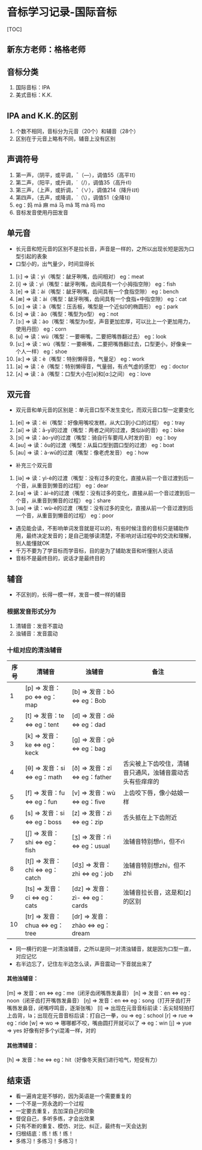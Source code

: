 # 音标学习记录-国际音标

[TOC]

## 新东方老师：格格老师

## 音标分类

1. 国际音标：IPA
2. 美式音标：K.K.

## IPA and K.K.的区别

1. 个数不相同，音标分为元音（20个）和辅音（28个）
2. 区别在于元音上略有不同，辅音上没有区别

## 声调符号

1. 第一声，（阴平，或平调，ˉ（—），调值55（高平˥˥）
2. 第二声，（阳平，或升调，ˊ（/），调值35（高升˧˥）
3. 第三声，（上声，或折调，ˇ（∨），调值214（降升˨˩˦）
4. 第四声，（去声，或降调，ˋ（\），调值51（全降˥˩）
5. eg：妈 mā  麻 má  马 mǎ  骂 mà  吗 mɑ
6. 音标发音使用丹田发音

## 单元音

* 长元音和短元音的区别不是拉长音，声音是一样的，之所以出现长短是因为口型引起的表象
* 口型小的，出气量少，时间显得长

1. [i:] => 读：yì（嘴型：龇牙咧嘴，齿间相对） eg：meat
2. [i] => 读：yì（嘴型：龇牙咧嘴，齿间具有一个小拇指空隙） eg：fish
3. [e] => 读：ài（嘴型：龇牙咧嘴，齿间具有一个食指空隙） eg：bench
4. [æ] => 读：ài（嘴型：龇牙咧嘴，齿间具有一个食指+中指空隙） eg：cat
5. [ɑ:] => 读：à（嘴型：压舌板，嘴型是一个近似0的椭圆形） eg：park
6. [ɔ] => 读：ào（嘴型：嘴型为o型） eg：not
7. [ɔ:] => 读：ào（嘴型：嘴型为o型，声音更加宏厚，可以比上一个更加用力，使用丹田） eg：corn
8. [u] => 读：wù（嘴型：一要噘嘴，二要把嘴唇翻过去） eg：look
9. [u:] => 读：wù（嘴型：一要噘嘴，二要把嘴唇翻过去，口型更小，好像亲一个人一样） eg：shoe
10. [ə:] => 读：è（嘴型：特别懒得音，气量足） eg：work
11. [ə] => 读：è（嘴型：特别懒得音，气量弱，有点气虚的感觉） eg：doctor
12. [ʌ] => 读：à（嘴型：口型大小在[ə]和[ɑ:]之间） eg：love

## 双元音

* 双元音和单元音的区别是：单元音口型不发生变化，而双元音口型一定要变化

1. [ei] => 读：èi（嘴型：好像用嘴咬发糕，从大口到小口的过程） eg：tray
2. [ai] => 读：ā-yī的过渡（嘴型：两者之间的过渡，类似ài的音） eg：bike
3. [ɔi] => 读：ào-yì的过渡（嘴型：骑自行车要闯人时发的音） eg：boy
4. [əu] => 读：ǒu的过渡（嘴型：从扁口型到圆口型的过渡） eg：boat
5. [au] => 读：à-wū的过渡（嘴型：像老虎发音） eg：how

* 补充三个双元音

1. [iə] => 读：yì-è的过渡（嘴型：没有过多的变化，直接从前一个音过渡到后一个音，从重音到懒音的过程） eg：dear
2. [ɛə] => 读：ài-è的过渡（嘴型：没有过多的变化，直接从前一个音过渡到后一个音，从重音到懒音的过程） eg：share
3. [uə] => 读：wù-è的过渡（嘴型：没有过多的变化，直接从前一个音过渡到后一个音，从重音到懒音的过程） eg：poor

* 遇见能会读，不影响单词发音就是可以的，有些时候注音的音标只是辅助作用，最终决定发音的；是自己能够读清楚，不影响对话过程中的交流和理解，别人能懂就OK
* 千万不要为了学音标而学音标，目的是为了辅助发音和听懂别人说话
* 音标不是最终目的，说话才是最终目的

## 辅音

* 不区别的，长得一模一样，发音一模一样的辅音

### 根据发音形式分为

1. 清辅音：发音不震动
2. 浊辅音：发音震动

### 十组对应的清浊辅音

序号 | 清辅音 | 浊辅音 | 备注
--- | --- | --- | ---
1 | [p] => 发音：po <=> eg：map | [b] => 发音：bō <=> eg：Bob
2 | [t] => 发音：te <=> eg：tent | [d] => 发音：dē <=> eg：dad
3 | [k] => 发音：ke <=> eg：keck | [g] => 发音：gē <=> eg：bag
4 | [θ] => 发音：si <=> eg：math | [ð] => 发音：zī <=> eg：father | 舌尖被上下齿咬住，清辅音只通风，浊辅音震动舌头有些痒痒的
5 | [f] => 发音：fu <=> eg：fun | [v] => 发音：wù <=> eg：five | 上齿咬下唇，像小姑娘一样
6 | [s] => 发音：si <=> eg：boss | [z] => 发音：zì <=> eg：zip | 舌头抵在上下齿附近
7 | [ʃ] => 发音：shi <=> eg：fish | [ʒ] => 发音：rì <=> eg：usual | 浊辅音特别想rì，但不rì
8 | [tʃ] => 发音：chi <=> eg：catch | [dʒ] => 发音：zhì <=> eg：job | 浊辅音特别想zhì，但不zhì
9 | [ts] => 发音：ci <=> eg：cats | [dz] => 发音：zì- <=> eg：cards | 浊辅音拉长音，这是和[z]的区别
10 | [tr] => 发音：chua <=> eg：tree | [dr] => 发音：zhào <=> eg：dream

* 同一横行的是一对清浊辅音，之所以是同一对清浊辅音，就是因为口型一直，对应记忆
* 右半边忘了，记住左半边怎么读，声音震动一下音就出来了

#### 其他浊辅音：

[m] => 发音：en <=> eg：me（闭牙齿闭嘴唇发鼻音）
[n] => 发音：en <=> eg：noon（闭牙齿打开嘴唇发鼻音）
[ŋ] => 发音：en <=> eg：song（打开牙齿打开嘴唇发鼻音，闭嘴哼鸣音，逐渐张嘴）
[l] => 出现在元音音标前读：舌尖轻轻拍打上齿背，la；出现在元音音标后读：打自己一拳，ou => eg：school
[r] => rue => eg：ride
[w] => wo => 哪哪都不咬，嘴由圆打开就可以了 => eg：win
[j] => yue => yes 好像有好多个yi混淆一样，对的

#### 其他清辅音：

[h] => 发音：he <=> eg：hit（好像冬天我们进行哈气，短促有力）

## 结束语

* 看一遍肯定是不够的，因为英语是一个需要重复的
* 一个不是一劳永逸的一个过程
* 一定要去重复，去加深自己的印象
* 督促自己，多听多练，才会出效果
* 只有不断的重复、模仿、对比、纠正，最终有一天会达到
* 归根结底：练！练！练！
* 多练习！多练习！多练习！

